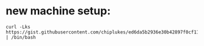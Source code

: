 # new machine setup:
```
curl -Lks https://gist.githubusercontent.com/chiplukes/ed6da5b2936e30b42897f0cf1156e196/raw/dotfiles_new_machine.sh | /bin/bash
```
